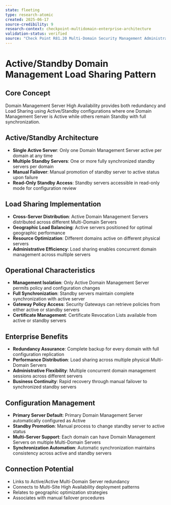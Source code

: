 ```yaml
---
state: fleeting
type: research-atomic
created: 2025-06-17
source-credibility: 9
research-context: checkpoint-multidomain-enterprise-architecture
validation-status: verified
source: "Check Point R81.20 Multi-Domain Security Management Administration Guide"
---
```


# Active/Standby Domain Management Load Sharing Pattern

## Core Concept
Domain Management Server High Availability provides both redundancy and Load Sharing using Active/Standby configurations where one Domain Management Server is Active while others remain Standby with full synchronization.

## Active/Standby Architecture
- **Single Active Server**: Only one Domain Management Server active per domain at any time
- **Multiple Standby Servers**: One or more fully synchronized standby servers per domain
- **Manual Failover**: Manual promotion of standby server to active status upon failure
- **Read-Only Standby Access**: Standby servers accessible in read-only mode for configuration review

## Load Sharing Implementation
- **Cross-Server Distribution**: Active Domain Management Servers distributed across different Multi-Domain Servers
- **Geographic Load Balancing**: Active servers positioned for optimal geographic performance
- **Resource Optimization**: Different domains active on different physical servers
- **Administrative Efficiency**: Load sharing enables concurrent domain management across multiple servers

## Operational Characteristics
- **Management Isolation**: Only Active Domain Management Server permits policy and configuration changes
- **Full Synchronization**: Standby servers maintain complete synchronization with active server
- **Gateway Policy Access**: Security Gateways can retrieve policies from either active or standby servers
- **Certificate Management**: Certificate Revocation Lists available from active or standby servers

## Enterprise Benefits
- **Redundancy Assurance**: Complete backup for every domain with full configuration replication
- **Performance Distribution**: Load sharing across multiple physical Multi-Domain Servers
- **Administrative Flexibility**: Multiple concurrent domain management sessions across different servers
- **Business Continuity**: Rapid recovery through manual failover to synchronized standby servers

## Configuration Management
- **Primary Server Default**: Primary Domain Management Server automatically configured as Active
- **Standby Promotion**: Manual process to change standby server to active status
- **Multi-Server Support**: Each domain can have Domain Management Servers on multiple Multi-Domain Servers
- **Synchronization Automation**: Automatic synchronization maintains consistency across active and standby servers

## Connection Potential
- Links to Active/Active Multi-Domain Server redundancy
- Connects to Multi-Site High Availability deployment patterns
- Relates to geographic optimization strategies
- Associates with manual failover procedures